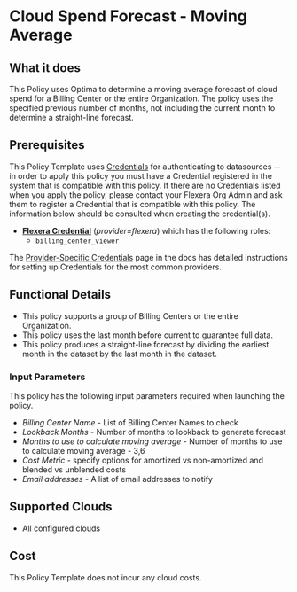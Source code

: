 # Cloud Spend Forecast - Moving Average

## What it does

This Policy uses Optima to determine a moving average forecast of cloud spend for a Billing Center or the entire Organization. The policy uses the specified previous number of months, not including the current month to determine a straight-line forecast.

## Prerequisites

This Policy Template uses [Credentials](https://docs.flexera.com/flexera/EN/Automation/ManagingCredentialsExternal.htm) for authenticating to datasources -- in order to apply this policy you must have a Credential registered in the system that is compatible with this policy. If there are no Credentials listed when you apply the policy, please contact your Flexera Org Admin and ask them to register a Credential that is compatible with this policy. The information below should be consulted when creating the credential(s).

- [**Flexera Credential**](https://docs.flexera.com/flexera/EN/Automation/ProviderCredentials.htm) (*provider=flexera*) which has the following roles:
  - `billing_center_viewer`

The [Provider-Specific Credentials](https://docs.flexera.com/flexera/EN/Automation/ProviderCredentials.htm) page in the docs has detailed instructions for setting up Credentials for the most common providers.

## Functional Details

- This policy supports a group of Billing Centers or the entire Organization.
- This policy uses the last month before current to guarantee full data.
- This policy produces a straight-line forecast by dividing the earliest month in the dataset by the last month in the dataset.

### Input Parameters

This policy has the following input parameters required when launching the policy.

- *Billing Center Name* - List of Billing Center Names to check
- *Lookback Months* - Number of months to lookback to generate forecast
- *Months to use to calculate moving average* - Number of months to use to calculate moving average - 3,6
- *Cost Metric* - specify options for amortized vs non-amortized and blended vs unblended costs
- *Email addresses* - A list of email addresses to notify

## Supported Clouds

- All configured clouds

## Cost

This Policy Template does not incur any cloud costs.
